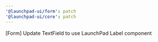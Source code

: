 ```yaml
---
'@launchpad-ui/form': patch
'@launchpad-ui/core': patch
---
```


[Form] Update TextField to use LaunchPad Label component

